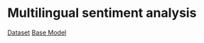 # Multilingual sentiment analysis
[Dataset](https://huggingface.co/datasets/clapAI/MultiLingualSentiment)
[Base Model](https://huggingface.co/Qwen/Qwen3-0.6B)

